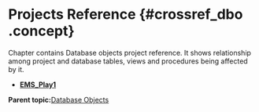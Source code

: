 # Projects Reference {#crossref_dbo .concept}

Chapter contains Database objects project reference. It shows relationship among project and database tables, views and procedures being affected by it.

-   **[EMS\_Play1](../../../crossref/dbo/projsRef/EMS_Play1.md)**  


**Parent topic:**[Database Objects](../../../crossref/dbo/databaseObjects.md)

